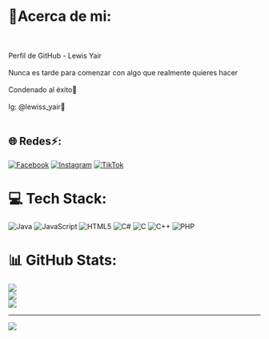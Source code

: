 # 🧃Acerca de mi:
<br><br>Perfil de GitHub - Lewis Yair<br><br>Nunca es tarde para comenzar con algo que realmente quieres hacer<br><br>Condenado al éxito💸<br><br>Ig: @lewiss_yair🧃<br><br>


## 🌐 Redes⚡:
[![Facebook](https://img.shields.io/badge/Facebook-%231877F2.svg?logo=Facebook&logoColor=white)](https://facebook.com/https://www.facebook.com/lewisstunt6?mibextid=ZbWKwL) [![Instagram](https://img.shields.io/badge/Instagram-%23E4405F.svg?logo=Instagram&logoColor=white)](https://instagram.com/https://www.instagram.com/lewiss_yair?igsh=MW5ueGtpMnQyb20weQ==) [![TikTok](https://img.shields.io/badge/TikTok-%23000000.svg?logo=TikTok&logoColor=white)](https://tiktok.com/@https://www.tiktok.com/@lewis_494?_t=8mNXlT2PoHe&_r=1) 

# 💻 Tech Stack:
![Java](https://img.shields.io/badge/java-%23ED8B00.svg?style=for-the-badge&logo=openjdk&logoColor=white) ![JavaScript](https://img.shields.io/badge/javascript-%23323330.svg?style=for-the-badge&logo=javascript&logoColor=%23F7DF1E) ![HTML5](https://img.shields.io/badge/html5-%23E34F26.svg?style=for-the-badge&logo=html5&logoColor=white) ![C#](https://img.shields.io/badge/c%23-%23239120.svg?style=for-the-badge&logo=csharp&logoColor=white) ![C](https://img.shields.io/badge/c-%2300599C.svg?style=for-the-badge&logo=c&logoColor=white) ![C++](https://img.shields.io/badge/c++-%2300599C.svg?style=for-the-badge&logo=c%2B%2B&logoColor=white) ![PHP](https://img.shields.io/badge/php-%23777BB4.svg?style=for-the-badge&logo=php&logoColor=white)
# 📊 GitHub Stats:
![](https://github-readme-stats.vercel.app/api?username=LewisYair&theme=jolly&hide_border=false&include_all_commits=false&count_private=false)<br/>
![](https://github-readme-streak-stats.herokuapp.com/?user=LewisYair&theme=jolly&hide_border=false)<br/>
![](https://github-readme-stats.vercel.app/api/top-langs/?username=LewisYair&theme=jolly&hide_border=false&include_all_commits=false&count_private=false&layout=compact)

---
[![](https://visitcount.itsvg.in/api?id=LewisYair&icon=8&color=4)](https://visitcount.itsvg.in)

<!-- Proudly created with GPRM ( https://gprm.itsvg.in ) -->
